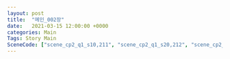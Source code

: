 ```yaml
---
layout: post
title:  "메인_002장"
date:   2021-03-15 12:00:00 +0000
categories: Main
Tags: Story Main
SceneCode: ["scene_cp2_q1_s10,211", "scene_cp2_q1_s20,212", "scene_cp2_q2_s10,221", "scene_cp2_q2_s20,222", "scene_cp2_q3_s10,231", "scene_cp2_q3_s20,232", "scene_cp2_q4_s10,241", "scene_cp2_q4_s20,242", "scene_cp2_q4_s30,243"]
---
```

